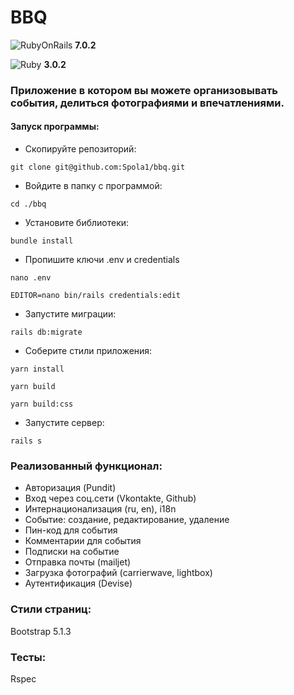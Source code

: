 # BBQ

![RubyOnRails](https://img.shields.io/badge/Ruby_on_Rails-CC0000?style=for-the-badge&logo=ruby-on-rails&logoColor=white)
**7.0.2**


![Ruby](https://img.shields.io/badge/Ruby-CC0000?style=for-the-badge&logo=ruby-on-rails&logoColor=white) 
**3.0.2**

### Приложение в котором вы можете организовывать события, делиться фотографиями и впечатлениями.


#### Запуск программы:

* Скопируйте репозиторий:

```
git clone git@github.com:Spola1/bbq.git
```

* Войдите в папку с программой:

```
cd ./bbq
```

* Установите библиотеки:

```
bundle install
```

* Пропишите ключи .env и credentials

```
nano .env
```

```
EDITOR=nano bin/rails credentials:edit
```

* Запустите миграции:

```
rails db:migrate
```

* Соберите стили приложения:

```
yarn install
```

```
yarn build
```

```
yarn build:css
```

* Запустите сервер:

```
rails s
```


### Реализованный функционал:

- Авторизация (Pundit)
- Вход через соц.сети (Vkontakte, Github)
- Интернационализация (ru, en), i18n
- Событие: создание, редактирование, удаление
- Пин-код для события
- Комментарии для события
- Подписки на событие
- Отправка почты (mailjet)
- Загрузка фотографий (carrierwave, lightbox)
- Аутентификация (Devise)

### Стили страниц: 

Bootstrap 5.1.3

### Тесты:

Rspec
